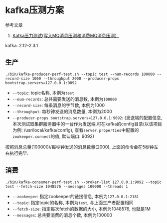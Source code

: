 # kafka压测方案

参考文章

1. [Kafka压力测试(写入MQ消息压测和消费MQ消息压测）](https://blog.csdn.net/laofashi2015/article/details/81111466)

kafka: 2.12-2.3.1

## 生产

```
./bin/kafka-producer-perf-test.sh --topic test --num-records 100000 --record-size 1000 --throughput 2000 --producer-props bootstrap.servers=127.0.0.1:9092
```

- `--topic`: topic名称, 本例为`test`
- `--num-records`: 总共需要发送的消息数, 本例为`100000`
- `--record-size`: 每条消息的字节数, 本例为1000
- `--throughput`: 每秒钟发送的消息数量, 本例为2000
- `--producer-props bootstrap.servers=127.0.0.1:9092`: (发送端的配置信息, 本次测试取集群服务器中的一台作为发送端,可在kafka的config目录(以该项目为例: /usr/local/kafka/config), 查看`server.properties`中配置的`zookeeper.connect`的值, 默认端口: 9092)

按照消息总量(100000)/每秒钟发送的消息数量(2000), 上面的命令会在5秒钟左右执行完毕.

## 消费

```
./bin/kafka-consumer-perf-test.sh --broker-list 127.0.0.1:9092 --topic test --fetch-size 1048576 --messages 100000 --threads 1
```

- `--zookeeper`: 指定zookeeper的链接信息, 本例为`127.0.0.1:2181`
- `--topic`: 指定topic的名称, 本例为`test`, 与上面生产者配置相同
- `--fetch-size`: 指定每次fetch的数据的大小, 本例为1048576, 也就是1M
- `--messages`: 总共要消费的消息个数, 本例为100000

